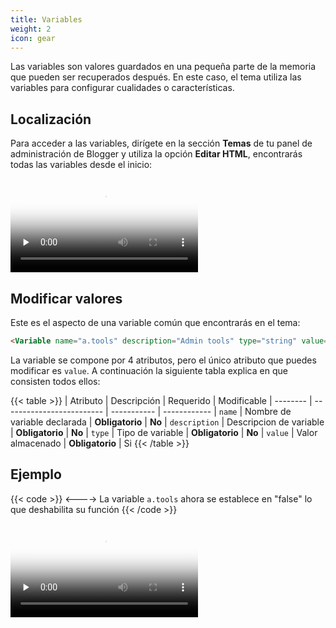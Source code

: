 ```yaml
---
title: Variables
weight: 2
icon: gear
---
```


Las variables son valores guardados en una pequeña parte de la memoria que pueden ser recuperados después. En este caso, el tema utiliza las variables para configurar cualidades o características.

## Localización

Para acceder a las variables, dirígete en la sección **Temas** de tu panel de administración de Blogger y utiliza la opción **Editar HTML**, encontrarás todas las variables desde el inicio:


<video controls preload="none" poster="/images/posters/localizar-variables.png">
  <source src="/videos/localizar-variables.mp4" type="video/mp4">
</video>


## Modificar valores

Este es el aspecto de una variable común que encontrarás en el tema:

```html
<Variable name="a.tools" description="Admin tools" type="string" value="true"/>
```

La variable se compone por 4 atributos, pero el único atributo que puedes modificar es `value`. A continuación la siguiente tabla explica en que consisten todos ellos:

{{< table >}}
| Atributo | Descripción               | Requerido   | Modificable
| -------- | ------------------------- | ----------- | ------------
| `name`   | Nombre de variable declarada | **Obligatorio** | **No**
| `description`   | Descripcion de variable | **Obligatorio** | **No**
| `type`   | Tipo de variable | **Obligatorio** | **No**
| `value`   | Valor almacenado | **Obligatorio** | Si
{{< /table >}}


## Ejemplo

{{< code >}}
<Variable name="a.tools" description="Admin tools" type="string" value="false"/>
<---->
La variable `a.tools` ahora se establece en "false" lo que deshabilita su función
{{< /code >}}

<video controls preload="none" poster="/images/posters/demo-modificar-variable.png">
  <source src="/videos/demo-modificar-variable.mp4" type="video/mp4">
</video>
